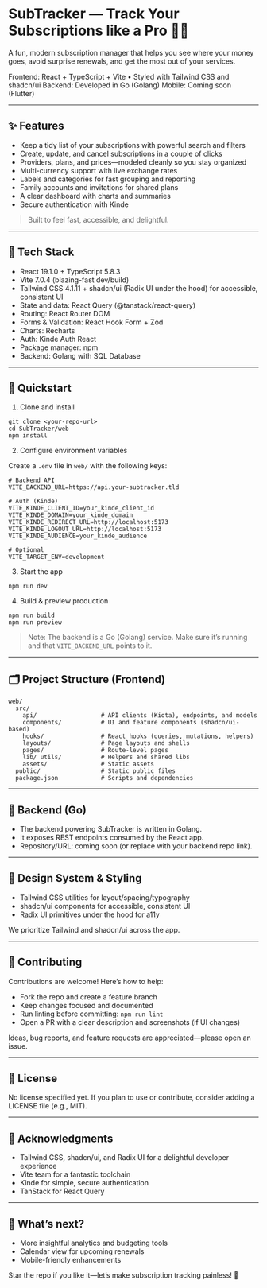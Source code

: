 # SubTracker — Track Your Subscriptions like a Pro 💸📅

A fun, modern subscription manager that helps you see where your money goes, 
avoid surprise renewals, and get the most out of your services.

Frontend: React + TypeScript + Vite • Styled with Tailwind CSS and shadcn/ui
Backend: Developed in Go (Golang)
Mobile: Coming soon (Flutter)

---

## ✨ Features
- Keep a tidy list of your subscriptions with powerful search and filters
- Create, update, and cancel subscriptions in a couple of clicks
- Providers, plans, and prices—modeled cleanly so you stay organized
- Multi-currency support with live exchange rates
- Labels and categories for fast grouping and reporting
- Family accounts and invitations for shared plans
- A clear dashboard with charts and summaries
- Secure authentication with Kinde

> Built to feel fast, accessible, and delightful.

---

## 🧠 Tech Stack
- React 19.1.0 + TypeScript 5.8.3
- Vite 7.0.4 (blazing-fast dev/build)
- Tailwind CSS 4.1.11 + shadcn/ui (Radix UI under the hood) for accessible, consistent UI
- State and data: React Query (@tanstack/react-query)
- Routing: React Router DOM
- Forms & Validation: React Hook Form + Zod
- Charts: Recharts
- Auth: Kinde Auth React
- Package manager: npm
- Backend: Golang with SQL Database

---

## 🚀 Quickstart

1) Clone and install

```
git clone <your-repo-url>
cd SubTracker/web
npm install
```

2) Configure environment variables

Create a `.env` file in `web/` with the following keys:

```
# Backend API
VITE_BACKEND_URL=https://api.your-subtracker.tld

# Auth (Kinde)
VITE_KINDE_CLIENT_ID=your_kinde_client_id
VITE_KINDE_DOMAIN=your_kinde_domain
VITE_KINDE_REDIRECT_URL=http://localhost:5173
VITE_KINDE_LOGOUT_URL=http://localhost:5173
VITE_KINDE_AUDIENCE=your_kinde_audience

# Optional
VITE_TARGET_ENV=development
```

3) Start the app

```
npm run dev
```

4) Build & preview production

```
npm run build
npm run preview
```

> Note: The backend is a Go (Golang) service. Make sure it’s running and that `VITE_BACKEND_URL` points to it.

---

## 🗂️ Project Structure (Frontend)

```
web/
  src/
    api/                  # API clients (Kiota), endpoints, and models
    components/           # UI and feature components (shadcn/ui-based)
    hooks/                # React hooks (queries, mutations, helpers)
    layouts/              # Page layouts and shells
    pages/                # Route-level pages
    lib/ utils/           # Helpers and shared libs
    assets/               # Static assets
  public/                 # Static public files
  package.json            # Scripts and dependencies
```

---

## 🔐 Backend (Go)
- The backend powering SubTracker is written in Golang.
- It exposes REST endpoints consumed by the React app.
- Repository/URL: coming soon (or replace with your backend repo link).

---

## 🧩 Design System & Styling
- Tailwind CSS utilities for layout/spacing/typography
- shadcn/ui components for accessible, consistent UI
- Radix UI primitives under the hood for a11y

We prioritize Tailwind and shadcn/ui across the app.

---

## 🤝 Contributing
Contributions are welcome! Here’s how to help:
- Fork the repo and create a feature branch
- Keep changes focused and documented
- Run linting before committing: `npm run lint`
- Open a PR with a clear description and screenshots (if UI changes)

Ideas, bug reports, and feature requests are appreciated—please open an issue.

---

## 📜 License
No license specified yet. If you plan to use or contribute, consider adding a LICENSE file (e.g., MIT).

---

## 🙌 Acknowledgments
- Tailwind CSS, shadcn/ui, and Radix UI for a delightful developer experience
- Vite team for a fantastic toolchain
- Kinde for simple, secure authentication
- TanStack for React Query

---

## 📣 What’s next?
- More insightful analytics and budgeting tools
- Calendar view for upcoming renewals
- Mobile-friendly enhancements

Star the repo if you like it—let’s make subscription tracking painless! 🌟